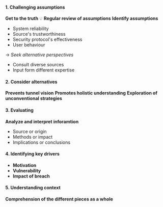 
#### 1. Challenging assumptions

**Get to the truth** 💡
**Regular review of assumptions**
**Identify assumptions** 
- System reliability
- Source's trustworthiness
- Security protocol's effectiveness
- User behaviour

-> *Seek alternative perspectives*
- Consult diverse sources
- Input form different expertise

#### 2. Consider alternatives

**Prevents tunnel vision**
**Promotes holistic understanding**
**Exploration of unconventional strategies**

#### 3. Evaluating

**Analyze and interpret inforamtion**
- Source or origin
- Methods or impact
- Implications or conclusions

#### 4. Identifying key drivers

- **Motivation**
- **Vulnerability**
- **Impact of breach**

#### 5. Understanding context

**Comprehension of the different pieces as a whole**